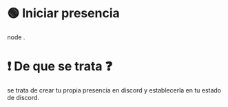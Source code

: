 # 🟢 Iniciar presencia
node .

# ❗ De que se trata ❓
se trata de crear tu propia presencia en discord y establecerla en tu estado de discord.
